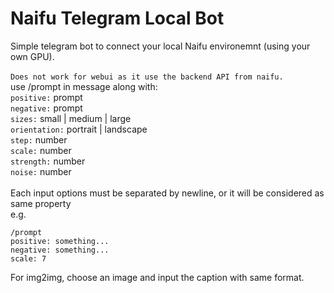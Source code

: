 # Naifu Telegram Local Bot
 
Simple telegram bot to connect your local Naifu environemnt (using your own GPU).\
\
`Does not work for webui as it use the backend API from naifu.`\
use /prompt in message along with:\
`positive:` prompt\
`negative:` prompt\
`sizes:` small | medium | large\
`orientation:` portrait | landscape\
`step:` number\
`scale:` number\
`strength:` number\
`noise:` number\
\
Each input options must be separated by newline, or it will be considered as same property\
e.g. 
```
/prompt
positive: something...
negative: something...
scale: 7
```
For img2img, choose an image and input the caption with same format.